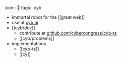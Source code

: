 icon:: 🤖
tags:: cyb

- immortal robot for the [[great web]]
- use at [cyb.ai](https://cyb.ai)
- [[cyb/dev]]
	- contribute at [github.com/cybercongress/cyb-ts](https://github.com/cybercongress/cyb-ts)
	- [[cyb/problems]]
- implementations
	- [[cyb-ts]]
	- [[cy]]